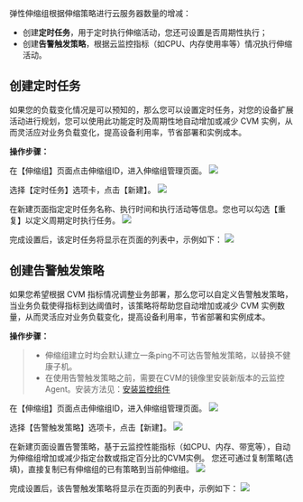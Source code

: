 弹性伸缩组根据伸缩策略进行云服务器数量的增减：
- 创建**定时任务**，用于定时执行伸缩活动，您还可设置是否周期性执行；
- 创建**告警触发策略**，根据云监控指标（如CPU、内存使用率等）情况执行伸缩活动。

## 创建定时任务
如果您的负载变化情况是可以预知的，那么您可以设置定时任务，对您的设备扩展活动进行规划，您可以使用此功能定时及周期性地自动增加或减少 CVM 实例，从而灵活应对业务负载变化，提高设备利用率，节省部署和实例成本。

**操作步骤：** 

在【伸缩组】页面点击伸缩组ID，进入伸缩组管理页面。
![](http://imgcache.tce.fsphere.cn/static/mc.qcloudimg.com/static/img/ed6f655bf432ef76e6621d1bd83185d5/image.png)

选择【定时任务】选项卡，点击【新建】。
![](http://imgcache.tce.fsphere.cn/static/mc.qcloudimg.com/static/img/7220116ccd32f605cd95eb22b3ad4917/image.png)

在新建页面指定定时任务名称、执行时间和执行活动等信息。您也可以勾选【重复】以定义周期定时执行任务。
![](http://imgcache.tce.fsphere.cn/static/mc.qcloudimg.com/static/img/08db19c1a8385f99481151f1555671f3/image.png)

完成设置后，该定时任务将显示在页面的列表中，示例如下：
![](http://imgcache.tce.fsphere.cn/static/mc.qcloudimg.com/static/img/2ca03a7a966ff4c735894d23ccd434c8/image.png)

## 创建告警触发策略
如果您希望根据 CVM 指标情况调整业务部署，那么您可以自定义告警触发策略，当业务负载使得指标到达阈值时，该策略将帮助您自动增加或减少 CVM 实例数量，从而灵活应对业务负载变化，提高设备利用率，节省部署和实例成本。


**操作步骤：** 

> - 伸缩组建立时均会默认建立一条ping不可达告警触发策略，以替换不健康子机。
> - 在使用告警触发策略之前，需要在CVM的镜像里安装新版本的云监控Agent。安装方法见：[安装监控组件](/doc/product/248/安装监控组件)

在【伸缩组】页面点击伸缩组ID，进入伸缩组管理页面。
![](http://imgcache.tce.fsphere.cn/static/mc.qcloudimg.com/static/img/ed6f655bf432ef76e6621d1bd83185d5/image.png)

选择【告警触发策略】选项卡，点击【新建】。
![](http://imgcache.tce.fsphere.cn/static/mc.qcloudimg.com/static/img/918a9b5b2ca2c7c050ac34170a16a4cb/image.png)

在新建页面设置告警策略，基于云监控性能指标（如CPU、内存、带宽等），自动为伸缩组增加或减少指定台数或指定百分比的CVM实例。
您还可通过复制策略(选填)，直接复制已有伸缩组的已有策略到当前伸缩组。
![](http://imgcache.tce.fsphere.cn/static/mc.qcloudimg.com/static/img/1b026efe9c6e27b2db0ae70d37b6dcc1/image.png)

完成设置后，该告警触发策略将显示在页面的列表中，示例如下：
![](http://imgcache.tce.fsphere.cn/static/mc.qcloudimg.com/static/img/043a68c9c0dbfecc61c566537b100679/image.png)




